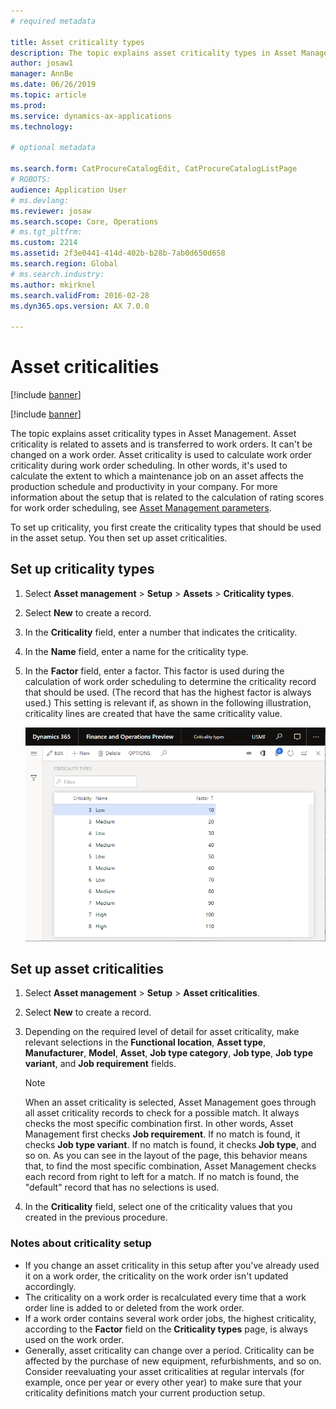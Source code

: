 ```yaml
---
# required metadata

title: Asset criticality types
description: The topic explains asset criticality types in Asset Management.
author: josaw1
manager: AnnBe
ms.date: 06/26/2019
ms.topic: article
ms.prod: 
ms.service: dynamics-ax-applications
ms.technology: 

# optional metadata

ms.search.form: CatProcureCatalogEdit, CatProcureCatalogListPage
# ROBOTS: 
audience: Application User
# ms.devlang: 
ms.reviewer: josaw
ms.search.scope: Core, Operations
# ms.tgt_pltfrm: 
ms.custom: 2214
ms.assetid: 2f3e0441-414d-402b-b28b-7ab0d650d658
ms.search.region: Global
# ms.search.industry: 
ms.author: mkirknel
ms.search.validFrom: 2016-02-28
ms.dyn365.ops.version: AX 7.0.0

---
```


# Asset criticalities

[!include [banner](../../includes/banner.md)]

[!include [banner](../../includes/preview-banner.md)]

The topic explains asset criticality types in Asset Management. Asset criticality is related to assets and is transferred to work orders. It can't be changed on a work order. Asset criticality is used to calculate work order criticality during work order scheduling. In other words, it's used to calculate the extent to which a maintenance job on an asset affects the production schedule and productivity in your company. For more information about the setup that is related to the calculation of rating scores for work order scheduling, see [Asset Management parameters](../setup-for-objects/enterprise-asset-management-parameters.md).

To set up criticality, you first create the criticality types that should be used in the asset setup. You then set up asset criticalities.

## Set up criticality types

1. Select **Asset management** \> **Setup** \> **Assets** \> **Criticality types**.
2. Select **New** to create a record.
3. In the **Criticality** field, enter a number that indicates the criticality.
4. In the **Name** field, enter a name for the criticality type.
5. In the **Factor** field, enter a factor. This factor is used during the calculation of work order scheduling to determine the criticality record that should be used. (The record that has the highest factor is always used.) This setting is relevant if, as shown in the following illustration, criticality lines are created that have the same criticality value.

    ![Figure 1](media/23-setup-for-objects.png)

## Set up asset criticalities

1. Select **Asset management** \> **Setup** \> **Asset criticalities**.
2. Select **New** to create a record.
3. Depending on the required level of detail for asset criticality, make relevant selections in the **Functional location**, **Asset type**, **Manufacturer**, **Model**, **Asset**, **Job type category**, **Job type**, **Job type variant**, and **Job requirement** fields.

    > [!NOTE]
    > When an asset criticality is selected, Asset Management goes through all asset criticality records to check for a possible match. It always checks the most specific combination first. In other words, Asset Management first checks **Job requirement**. If no match is found, it checks **Job type variant**. If no match is found, it checks **Job type**, and so on. As you can see in the layout of the page, this behavior means that, to find the most specific combination, Asset Management checks each record from right to left for a match. If no match is found, the "default" record that has no selections is used.

4. In the **Criticality** field, select one of the criticality values that you created in the previous procedure.

### Notes about criticality setup

- If you change an asset criticality in this setup after you've already used it on a work order, the criticality on the work order isn't updated accordingly.
- The criticality on a work order is recalculated every time that a work order line is added to or deleted from the work order.
- If a work order contains several work order jobs, the highest criticality, according to the **Factor** field on the **Criticality types** page, is always used on the work order.
- Generally, asset criticality can change over a period. Criticality can be affected by the purchase of new equipment, refurbishments, and so on. Consider reevaluating your asset criticalities at regular intervals (for example, once per year or every other year) to make sure that your criticality definitions match your current production setup.
